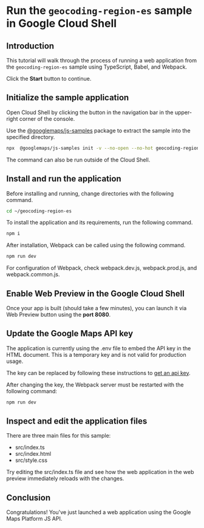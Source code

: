 # Run the `geocoding-region-es` sample in Google Cloud Shell

<walkthrough-tutorial-duration duration="10"/>

## Introduction

This tutorial will walk through the process of running a web application from
the `geocoding-region-es` sample using TypeScript, Babel, and Webpack.

Click the **Start** button to continue.

## Initialize the sample application

Open Cloud Shell by clicking the
<walkthrough-cloud-shell-icon></walkthrough-cloud-shell-icon> button in the
navigation bar in the upper-right corner of the console.

Use the [@googlemaps/js-samples](https://www.npmjs.com/package/@googlemaps/js-samples) package to 
extract the sample into the specified directory.

```bash
npx  @googlemaps/js-samples init -v --no-open --no-hot geocoding-region-es ~/geocoding-region-es
```

The command can also be run outside of the Cloud Shell.

## Install and run the application

Before installing and running, change directories with the following command.

```bash
cd ~/geocoding-region-es
```

To install the application and its requirements, run the following command.

```bash
npm i
```

After installation, Webpack can be called using the following command.

```bash
npm run dev
```

For configuration of Webpack, check
<walkthrough-editor-open-file filePath="geocoding-region-es/webpack.dev.js">webpack.dev.js</walkthrough-editor-open-file>,
<walkthrough-editor-open-file filePath="geocoding-region-es/webpack.prod.js">webpack.prod.js</walkthrough-editor-open-file>,
and
<walkthrough-editor-open-file filePath="geocoding-region-es/webpack.common.js">webpack.common.js</walkthrough-editor-open-file>.

## Enable Web Preview in the Google Cloud Shell

Once your app is built (should take a few minutes), you can launch it via
<walkthrough-spotlight-pointer target="cloudshell" spotlightId="devshell-web-preview-button">Web
Preview button</walkthrough-spotlight-pointer> using the **port 8080**.

## Update the Google Maps API key

The application is currently using the
<walkthrough-editor-open-file filePath="geocoding-region-es/.env">.env</walkthrough-editor-open-file>
file to embed the API key in the HTML document. This is a temporary key and is
not valid for production usage.

The key can be replaced by following these instructions to
[get an api key](https://developers.google.com/maps/documentation/javascript/get-api-key).

After changing the key, the Webpack server must be restarted with the following
command:

```bash
npm run dev
```

## Inspect and edit the application files

There are three main files for this sample:

*   <walkthrough-editor-open-file filePath="geocoding-region-es/src/index.ts">src/index.ts</walkthrough-editor-open-file>
*   <walkthrough-editor-open-file filePath="geocoding-region-es/src/index.html">src/index.html</walkthrough-editor-open-file>
*   <walkthrough-editor-open-file filePath="geocoding-region-es/src/style.css">src/style.css</walkthrough-editor-open-file>

Try editing the <walkthrough-editor-open-file filePath="geocoding-region-es/src/index.ts">src/index.ts</walkthrough-editor-open-file> file and see how the web application in the web preview immediately reloads with the changes.

## Conclusion

<walkthrough-conclusion-trophy></walkthrough-conclusion-trophy>

Congratulations! You've just launched a web application using the Google Maps
Platform JS API.
